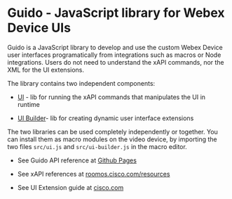 # Guido - JavaScript library for Webex Device UIs

Guido is a JavaScript library to develop and use the custom Webex Device user interfaces
programatically from integrations such as macros or Node integrations. Users do not need to understand the xAPI commands,
nor the XML for the UI extensions.

The library contains two independent components:

* [UI](https://cisco-ce.github.io/guido/modules/ui.html) - lib for running the xAPI commands that manipulates the UI in runtime

* [UI Builder](https://cisco-ce.github.io/guido/modules/ui_builder.html)- lib for creating dynamic user interface extensions

The two libraries can be used completely independently or together. You can install them as macro modules on the video device,
by importing the two files `src/ui.js` and `src/ui-builder.js` in the macro editor.

* See Guido API reference at [Github Pages](https://cisco-ce.github.io/guido/)

* See xAPI references at [roomos.cisco.com/resources](https://roomos.cisco.com)

* See UI Extension guide at [cisco.com](https://www.cisco.com/c/en/us/support/collaboration-endpoints/telepresence-quick-set-series/products-installation-and-configuration-guides-list.html)